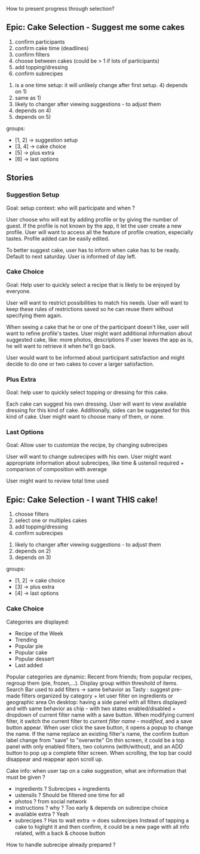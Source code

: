 How to present progress through selection?

## Epic: Cake Selection - Suggest me some cakes

1. confirm participants
2. confirm cake time (deadlines)
3. confirm filters
4. choose between cakes (could be > 1 if lots of participants)
5. add topping/dressing
6. confirm subrecipes

1) is a one time setup: it will unlikely change after first setup. 4) depends on 1)
2) same as 1)
3) likely to changer after viewing suggestions - to adjust them
4) depends on 4)
5) depends on 5)

groups:

- [1, 2] -> suggestion setup
- [3, 4] -> cake choice
- [5] -> plus extra
- [6] -> last options

## Stories

### Suggestion Setup

Goal: setup context: who will participate and when ?

User choose who will eat by adding profile or by giving the number of guest. If the profile is not
known by the app, it let the user create a new profile. User will want to access all the feature of
profile creation, especially tastes. Profile added can be easily edited.

To better suggest cake, user has to inform when cake has to be ready. Default to next saturday. User
is informed of day left.

### Cake Choice

Goal: Help user to quickly select a recipe that is likely to be enjoyed by everyone.

User will want to restrict possibilities to match his needs. User will want to keep these rules of
restrictions saved so he can reuse them without specifying them again.

When seeing a cake that he or one of the participant doesn't like, user will want to refine
profile's tastes. User might want additional information about suggested cake, like: more photos,
descriptions If user leaves the app as is, he will want to retrieve it when he'll go back.

User would want to be informed about participant satisfaction and might decide to do one or two cakes to cover a larger satisfaction.

### Plus Extra

Goal: help user to quickly select topping or dressing for this cake.

Each cake can suggest his own dressing. User will want to view available dressing for this kind of
cake. Additionally, sides can be suggested for this kind of cake. User might want to choose many of
them, or none.

### Last Options

Goal: Allow user to customize the recipe, by changing subrecipes

User will want to change subrecipes with his own. User might want appropriate information about
subrecipes, like time & ustensil required + comparison of composition with average

User might want to review total time used

## Epic: Cake Selection - I want THIS cake!

1. choose filters
2. select one or multiples cakes
3. add topping/dressing
4. confirm subrecipes

1) likely to changer after viewing suggestions - to adjust them
2) depends on 2)
3) depends on 3)

groups:

- [1, 2] -> cake choice
- [3] -> plus extra
- [4] -> last options

### Cake Choice

Categories are displayed:
- Recipe of the Week
- Trending
- Popular pie
- Popular cake
- Popular dessert
- Last added

Popular categories are dynamic: Recent from friends; from popular recipes, regroup them (pie, frozen,...). Display group within threshold of items.
Search Bar used to add filters -> same behavior as Tasty : suggest pre-made filters organized by category + let user filter on ingredients or geographic area
On desktop: having a side panel with all filters displayed and with same behavior as chip - with two states enabled/disabled + dropdown of current filter name with a save button. When modifying current filter, it switch the current filter to _current filter name - modified_, and a save button appear. When user click the save button, it opens a popup to change the name. If the name replace an existing filter's name, the confirm button label change from "save" to "overwrite"
On thin screen, it could be a top panel with only enabled filters, two columns (with/without), and an ADD button to pop up a complete filter screen. When scrolling, the top bar could disappear and reappear apon scroll up.

Cake info: when user tap on a cake suggestion, what are information that must be given ?
- ingredients ? Subrecipes + ingredients
- ustensils ? Should be filtered one time for all
- photos ? from social network
- instructions ? why ? Too early & depends on subrecipe choice
- available extra ? Yeah
- subrecipes ? Has to wait extra -> does subrecipes
Instead of tapping a cake to higlight it and then confirm, it could be a new page with all info related, with a back & choose button

How to handle subrecipe already prepared ?

